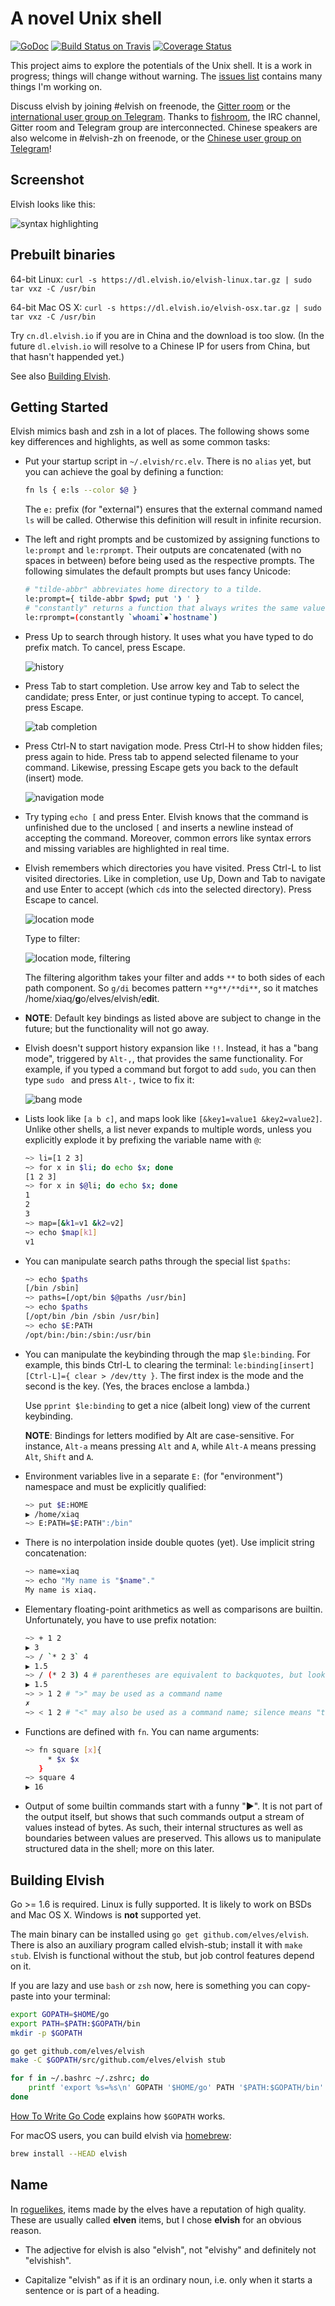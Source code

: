 # A novel Unix shell

[![GoDoc](http://godoc.org/github.com/elves/elvish?status.svg)](http://godoc.org/github.com/elves/elvish)
[![Build Status on Travis](https://travis-ci.org/elves/elvish.svg?branch=master)](https://travis-ci.org/elves/elvish)
[![Coverage Status](https://coveralls.io/repos/github/elves/elvish/badge.svg?branch=master)](https://coveralls.io/github/elves/elvish?branch=master)

This project aims to explore the potentials of the Unix shell. It is a work in
progress; things will change without warning. The [issues list](https://github.com/elves/elvish/issues) contains many things I'm working on.

Discuss elvish by joining #elvish on freenode, the [Gitter room](https://gitter.im/elves/elvish-public) or the [international user group on Telegram](https://telegram.me/elvish). Thanks to [fishroom](https://github.com/tuna/fishroom), the IRC channel, Gitter room and Telegram group are interconnected. Chinese speakers are also welcome in #elvish-zh on freenode, or the [Chinese user group on Telegram](https://telegram.me/elvishzh)!

## Screenshot

Elvish looks like this:

![syntax highlighting](https://raw.githubusercontent.com/elves/images/master/syntax.png)

## Prebuilt binaries

64-bit Linux: `curl -s https://dl.elvish.io/elvish-linux.tar.gz | sudo tar vxz -C /usr/bin`

64-bit Mac OS X: `curl -s https://dl.elvish.io/elvish-osx.tar.gz | sudo tar vxz -C /usr/bin`

Try `cn.dl.elvish.io` if you are in China and the download is too slow. (In the future `dl.elvish.io` will resolve to a Chinese IP for users from China, but that hasn't happended yet.)

See also [Building Elvish](#building-elvish).

## Getting Started

Elvish mimics bash and zsh in a lot of places. The following shows some key differences and highlights, as well as some common tasks:

* Put your startup script in `~/.elvish/rc.elv`. There is no `alias` yet, but you can achieve the goal by defining a function:

  ```sh
  fn ls { e:ls --color $@ }
  ```

  The `e:` prefix (for "external") ensures that the external command named `ls` will be called. Otherwise this definition will result in infinite recursion.

* The left and right prompts and be customized by assigning functions to `le:prompt` and `le:rprompt`. Their outputs are concatenated (with no spaces in between) before being used as the respective prompts. The following simulates the default prompts but uses fancy Unicode:

  ```sh
  # "tilde-abbr" abbreviates home directory to a tilde.
  le:prompt={ tilde-abbr $pwd; put '❱ ' }
  # "constantly" returns a function that always writes the same value(s) to output.
  le:rprompt=(constantly `whoami`✸`hostname`)
  ```

* Press Up to search through history. It uses what you have typed to do prefix match. To cancel, press Escape.

  ![history](https://raw.githubusercontent.com/elves/images/master/history.png)

* Press Tab to start completion. Use arrow key and Tab to select the candidate;  press Enter, or just continue typing to accept. To cancel, press Escape.

  ![tab completion](https://raw.githubusercontent.com/elves/images/master/completion.png)

* Press Ctrl-N to start navigation mode. Press Ctrl-H to show hidden files; press again to hide. Press tab to append selected filename to your command. Likewise, pressing Escape gets you back to the default (insert) mode.

  ![navigation mode](https://raw.githubusercontent.com/elves/images/master/navigation.png)

* Try typing `echo [` and press Enter. Elvish knows that the command is unfinished due to the unclosed `[` and inserts a newline instead of accepting the command. Moreover, common errors like syntax errors and missing variables are highlighted in real time.

* Elvish remembers which directories you have visited. Press Ctrl-L to list visited directories. Like in completion, use Up, Down and Tab to navigate and use Enter to accept (which `cd`s into the selected directory). Press Escape to cancel.

  ![location mode](https://raw.githubusercontent.com/elves/images/master/location.png)

  Type to filter:
  
  ![location mode, filtering](https://raw.githubusercontent.com/elves/images/master/location-filter.png)

  The filtering algorithm takes your filter and adds `**` to both sides of each path component. So `g/di` becomes pattern `**g**/**di**`, so it matches /home/xiaq/**g**o/elves/elvish/e**di**t.

* **NOTE**: Default key bindings as listed above are subject to change in the future; but the functionality will not go away.

* Elvish doesn't support history expansion like `!!`. Instead, it has a "bang mode", triggered by `Alt-,`, that provides the same functionality. For example, if you typed a command but forgot to add `sudo`, you can then type `sudo ` and press `Alt-,` twice to fix it:

  ![bang mode](https://raw.githubusercontent.com/elves/images/master/bang.png)

* Lists look like `[a b c]`, and maps look like `[&key1=value1 &key2=value2]`. Unlike other shells, a list never expands to multiple words, unless you explicitly explode it by prefixing the variable name with `@`:
  ```sh
  ~> li=[1 2 3]
  ~> for x in $li; do echo $x; done
  [1 2 3]
  ~> for x in $@li; do echo $x; done
  1
  2
  3
  ~> map=[&k1=v1 &k2=v2]
  ~> echo $map[k1]
  v1
  ```

* You can manipulate search paths through the special list `$paths`:
  ```sh
  ~> echo $paths
  [/bin /sbin]
  ~> paths=[/opt/bin $@paths /usr/bin]
  ~> echo $paths
  [/opt/bin /bin /sbin /usr/bin]
  ~> echo $E:PATH
  /opt/bin:/bin:/sbin:/usr/bin
  ```

* You can manipulate the keybinding through the map `$le:binding`. For example, this binds Ctrl-L to clearing the terminal: `le:binding[insert][Ctrl-L]={ clear > /dev/tty }`. The first index is the mode and the second is the key. (Yes, the braces enclose a lambda.)

  Use `pprint $le:binding` to get a nice (albeit long) view of the current keybinding.

  **NOTE**: Bindings for letters modified by Alt are case-sensitive. For instance, `Alt-a` means pressing `Alt` and `A`, while `Alt-A` means pressing `Alt`, `Shift` and `A`.

* Environment variables live in a separate `E:` (for "environment") namespace and must be explicitly qualified:
  ```sh
  ~> put $E:HOME
  ▶ /home/xiaq
  ~> E:PATH=$E:PATH":/bin"
  ```

* There is no interpolation inside double quotes (yet). Use implicit string concatenation:
  ```sh
  ~> name=xiaq
  ~> echo "My name is "$name"."
  My name is xiaq.
  ```

* Elementary floating-point arithmetics as well as comparisons are builtin. Unfortunately, you have to use prefix notation:
  ```sh
  ~> + 1 2
  ▶ 3
  ~> / `* 2 3` 4
  ▶ 1.5
  ~> / (* 2 3) 4 # parentheses are equivalent to backquotes, but look nicer in arithmetics
  ▶ 1.5
  ~> > 1 2 # ">" may be used as a command name
  ✗
  ~> < 1 2 # "<" may also be used as a command name; silence means "true"
  ```

* Functions are defined with `fn`. You can name arguments:
  ```sh
  ~> fn square [x]{
       * $x $x
     }
  ~> square 4
  ▶ 16
  ```

* Output of some builtin commands start with a funny "▶". It is not part of the output itself, but shows that such commands output a stream of values instead of bytes. As such, their internal structures as well as boundaries between values are preserved. This allows us to manipulate structured data in the shell; more on this later.


## Building Elvish

Go >= 1.6 is required. Linux is fully supported. It is likely to work on BSDs and Mac OS X. Windows is **not** supported yet.

The main binary can be installed using `go get github.com/elves/elvish`. There is also an auxiliary program called elvish-stub; install it with `make stub`. Elvish is functional without the stub, but job control features depend on it.

If you are lazy and use `bash` or `zsh` now, here is something you can copy-paste into your terminal:

```sh
export GOPATH=$HOME/go
export PATH=$PATH:$GOPATH/bin
mkdir -p $GOPATH

go get github.com/elves/elvish
make -C $GOPATH/src/github.com/elves/elvish stub

for f in ~/.bashrc ~/.zshrc; do
    printf 'export %s=%s\n' GOPATH '$HOME/go' PATH '$PATH:$GOPATH/bin' >> $f
done
```

[How To Write Go Code](http://golang.org/doc/code.html) explains how `$GOPATH` works.

For macOS users, you can build elvish via [homebrew](http://brew.sh):

```sh
brew install --HEAD elvish
```


## Name

In [roguelikes](https://en.wikipedia.org/wiki/Roguelike), items made by the elves have a reputation of high quality.  These are usually called **elven** items, but I chose **elvish** for an obvious reason.

* The adjective for elvish is also "elvish", not "elvishy" and definitely not "elvishish".

* Capitalize "elvish" as if it is an ordinary noun, i.e. only when it starts a sentence or is part of a heading.
